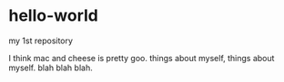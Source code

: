 # hello-world
my 1st repository

I think mac and cheese is pretty goo. things about myself, things about myself. blah blah blah.

